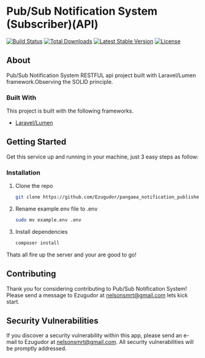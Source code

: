 # Pub/Sub Notification System (Subscriber)(API)

[![Build Status](https://travis-ci.org/laravel/lumen-framework.svg)](https://travis-ci.org/laravel/lumen-framework)
[![Total Downloads](https://poser.pugx.org/laravel/lumen-framework/d/total.svg)](https://packagist.org/packages/laravel/lumen-framework)
[![Latest Stable Version](https://poser.pugx.org/laravel/lumen-framework/v/stable.svg)](https://packagist.org/packages/laravel/lumen-framework)
[![License](https://poser.pugx.org/laravel/lumen-framework/license.svg)](https://packagist.org/packages/laravel/lumen-framework)

<!-- ABOUT THE PROJECT -->
## About

Pub/Sub Notification System RESTFUL api project built with Laravel/Lumen framework.Observing the SOLID principle.


### Built With

This project is built with the following frameworks.
* [Laravel/Lumen](https://laravel.com)



<!-- GETTING STARTED -->
## Getting Started

Get this service up and running in your machine, just 3 easy steps as follow:

  
### Installation

1. Clone the repo
   ```sh
   git clone https://github.com/Ezugudor/pangaea_notification_publisher
   ```
2. Rename example.env file to .env
   ```sh
   sudo mv example.env .env 
   ```
3. Install dependencies
   ```sh
   composer install
   ```
Thats all fire up the server and your are good to go!

## Contributing

Thank you for considering contributing to Pub/Sub Notification System! Please send a message to Ezugudor at nelsonsmrt@gmail.com lets kick start.

## Security Vulnerabilities

If you discover a security vulnerability within this app, please send an e-mail to Ezugudor at nelsonsmrt@gmail.com. All security vulnerabilities will be promptly addressed.

